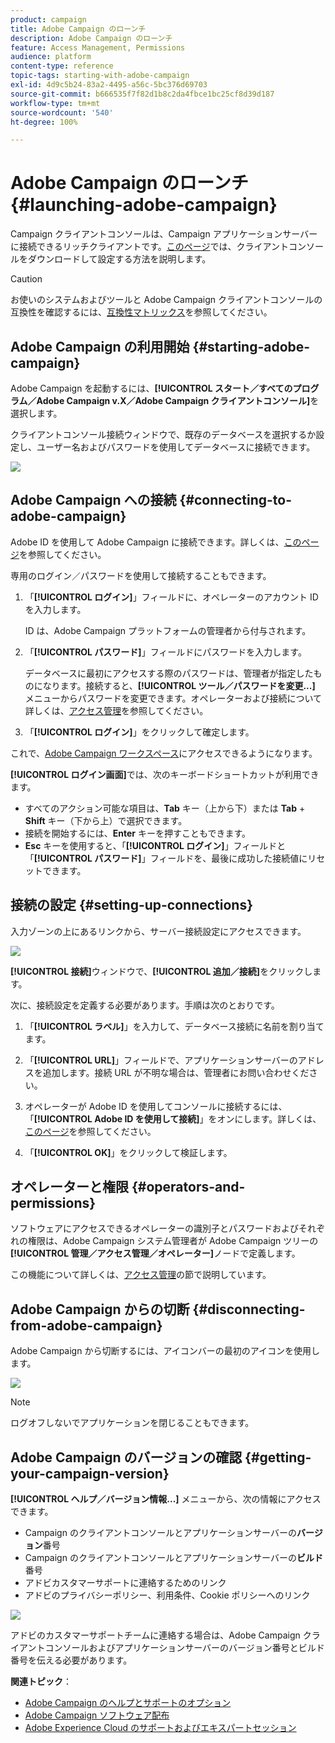 ```yaml
---
product: campaign
title: Adobe Campaign のローンチ
description: Adobe Campaign のローンチ
feature: Access Management, Permissions
audience: platform
content-type: reference
topic-tags: starting-with-adobe-campaign
exl-id: 4d9c5b24-83a2-4495-a56c-5bc376d69703
source-git-commit: b666535f7f82d1b8c2da4fbce1bc25cf8d39d187
workflow-type: tm+mt
source-wordcount: '540'
ht-degree: 100%

---
```


# Adobe Campaign のローンチ{#launching-adobe-campaign}



Campaign クライアントコンソールは、Campaign アプリケーションサーバーに接続できるリッチクライアントです。[このページ](../../installation/using/installing-the-client-console.md)では、クライアントコンソールをダウンロードして設定する方法を説明します。

>[!CAUTION]
>
>お使いのシステムおよびツールと Adobe Campaign クライアントコンソールの互換性を確認するには、[互換性マトリックス](../../rn/using/compatibility-matrix.md#ClientConsoleoperatingsystems)を参照してください。

## Adobe Campaign の利用開始 {#starting-adobe-campaign}

Adobe Campaign を起動するには、**[!UICONTROL スタート／すべてのプログラム／Adobe Campaign v.X／Adobe Campaign クライアントコンソール]**&#x200B;を選択します。

クライアントコンソール接続ウィンドウで、既存のデータベースを選択するか設定し、ユーザー名およびパスワードを使用してデータベースに接続できます。

![](assets/acc-logon.png)

## Adobe Campaign への接続 {#connecting-to-adobe-campaign}

Adobe ID を使用して Adobe Campaign に接続できます。詳しくは、[このページ](../../integrations/using/about-adobe-id.md)を参照してください。

専用のログイン／パスワードを使用して接続することもできます。

1. 「**[!UICONTROL ログイン]**」フィールドに、オペレーターのアカウント ID を入力します。

   ID は、Adobe Campaign プラットフォームの管理者から付与されます。

1. 「**[!UICONTROL パスワード]**」フィールドにパスワードを入力します。

   データベースに最初にアクセスする際のパスワードは、管理者が指定したものになります。接続すると、**[!UICONTROL ツール／パスワードを変更...]** メニューからパスワードを変更できます。オペレーターおよび接続について詳しくは、[アクセス管理](../../platform/using/access-management.md)を参照してください。

1. 「**[!UICONTROL ログイン]**」をクリックして確定します。<!--You can also press the **Enter** key to launch connection.-->

これで、[Adobe Campaign ワークスペース](../../platform/using/adobe-campaign-workspace.md)にアクセスできるようになります。

**[!UICONTROL ログイン画面]**&#x200B;では、次のキーボードショートカットが利用できます。
* すべてのアクション可能な項目は、**Tab** キー（上から下）または **Tab** + **Shift** キー（下から上）で選択できます。
* 接続を開始するには、**Enter** キーを押すこともできます。
* **Esc** キーを使用すると、「**[!UICONTROL ログイン]**」フィールドと「**[!UICONTROL パスワード]**」フィールドを、最後に成功した接続値にリセットできます。

## 接続の設定 {#setting-up-connections}

入力ゾーンの上にあるリンクから、サーバー接続設定にアクセスできます。

![](assets/s_ncs_user_connections_management.png)

**[!UICONTROL 接続]**&#x200B;ウィンドウで、**[!UICONTROL 追加／接続]**&#x200B;をクリックします。

次に、接続設定を定義する必要があります。手順は次のとおりです。

1. 「**[!UICONTROL ラベル]**」を入力して、データベース接続に名前を割り当てます。

1. 「**[!UICONTROL URL]**」フィールドで、アプリケーションサーバーのアドレスを追加します。接続 URL が不明な場合は、管理者にお問い合わせください。

1. オペレーターが Adobe ID を使用してコンソールに接続するには、「**[!UICONTROL Adobe ID を使用して接続]**」をオンにします。詳しくは、[このページ](../../integrations/using/about-adobe-id.md)を参照してください。

1. 「**[!UICONTROL OK]**」をクリックして検証します。

## オペレーターと権限 {#operators-and-permissions}

ソフトウェアにアクセスできるオペレーターの識別子とパスワードおよびそれぞれの権限は、Adobe Campaign システム管理者が Adobe Campaign ツリーの&#x200B;**[!UICONTROL 管理／アクセス管理／オペレーター]**&#x200B;ノードで定義します。

この機能について詳しくは、[アクセス管理](../../platform/using/access-management.md)の節で説明しています。

## Adobe Campaign からの切断 {#disconnecting-from-adobe-campaign}

Adobe Campaign から切断するには、アイコンバーの最初のアイコンを使用します。

![](assets/s_ncs_user_deconnexion.png)

>[!NOTE]
>
>ログオフしないでアプリケーションを閉じることもできます。

## Adobe Campaign のバージョンの確認 {#getting-your-campaign-version}

**[!UICONTROL ヘルプ／バージョン情報...]** メニューから、次の情報にアクセスできます。

* Campaign のクライアントコンソールとアプリケーションサーバーの&#x200B;**バージョン**&#x200B;番号
* Campaign のクライアントコンソールとアプリケーションサーバーの&#x200B;**ビルド**&#x200B;番号
* アドビカスタマーサポートに連絡するためのリンク
* アドビのプライバシーポリシー、利用条件、Cookie ポリシーへのリンク

![](assets/about-acc.png)

アドビのカスタマーサポートチームに連絡する場合は、Adobe Campaign クライアントコンソールおよびアプリケーションサーバーのバージョン番号とビルド番号を伝える必要があります。

**関連トピック**：

* [Adobe Campaign のヘルプとサポートのオプション](../../support.md)
* [Adobe Campaign ソフトウェア配布](https://experience.adobe.com/#/downloads/content/software-distribution/jp/campaign.html)
* [Adobe Experience Cloud のサポートおよびエキスパートセッション](https://helpx.adobe.com/jp/enterprise/using/support-for-experience-cloud.html)

